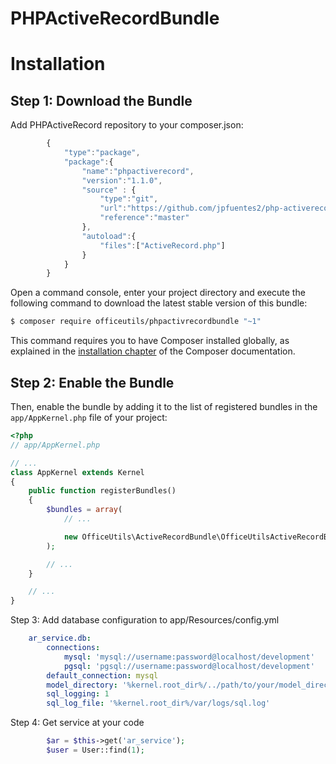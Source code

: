 # PHPActiveRecordBundle

Installation
============

Step 1: Download the Bundle
---------------------------

Add PHPActiveRecord repository to your composer.json:

```js
        {
            "type":"package",
            "package":{
                "name":"phpactiverecord",
                "version":"1.1.0",
                "source" : {
                    "type":"git",
                    "url":"https://github.com/jpfuentes2/php-activerecord/",
                    "reference":"master"
                },
                "autoload":{
                    "files":["ActiveRecord.php"]
                }
            }
        }

```

Open a command console, enter your project directory and execute the
following command to download the latest stable version of this bundle:

```bash
$ composer require officeutils/phpactivrecordbundle "~1"
```

This command requires you to have Composer installed globally, as explained
in the [installation chapter](https://getcomposer.org/doc/00-intro.md)
of the Composer documentation.

Step 2: Enable the Bundle
-------------------------

Then, enable the bundle by adding it to the list of registered bundles
in the `app/AppKernel.php` file of your project:

```php
<?php
// app/AppKernel.php

// ...
class AppKernel extends Kernel
{
    public function registerBundles()
    {
        $bundles = array(
            // ...

            new OfficeUtils\ActiveRecordBundle\OfficeUtilsActiveRecordBundle(),
        );

        // ...
    }

    // ...
}
```

Step 3: Add database configuration to app/Resources/config.yml

```yml
    ar_service.db:
        connections:
            mysql: 'mysql://username:password@localhost/development'
            pgsql: 'pgsql://username:password@localhost/development'
        default_connection: mysql
        model_directory: '%kernel.root_dir%/../path/to/your/model_directory'
        sql_logging: 1
        sql_log_file: '%kernel.root_dir%/var/logs/sql.log'
```

Step 4: Get service at your code

```php
        $ar = $this->get('ar_service');
        $user = User::find(1);
```